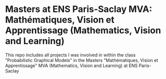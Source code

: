 # Masters at ENS Paris-Saclay MVA: Mathématiques, Vision et Apprentissage (Mathematics, Vision and Learning) 
This repo includes all projects I was involved in within the class "Probabilistic Graphical Models" in the Masters "Mathématiques, Vision et Apprentissage" MVA (Mathematics, Vision and Learning) at ENS Paris-Saclay
